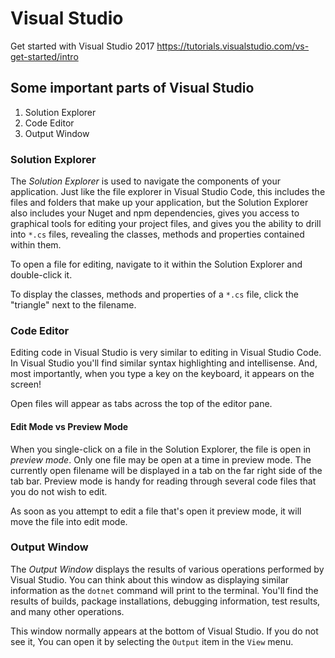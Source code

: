 # Visual Studio

Get started with Visual Studio 2017
https://tutorials.visualstudio.com/vs-get-started/intro

## Some important parts of Visual Studio

1. Solution Explorer
1. Code Editor
1. Output Window

### Solution Explorer

The _Solution Explorer_ is used to navigate the components of your application. Just like the file explorer in Visual Studio Code, this includes the files and folders that make up your application, but the Solution Explorer also includes your Nuget and npm dependencies, gives you access to graphical tools for editing your project files, and gives you the ability to drill into `*.cs` files, revealing the classes, methods and properties contained within them.

To open a file for editing, navigate to it within the Solution Explorer and double-click it.

To display the classes, methods and properties of a `*.cs` file, click the "triangle" next to the filename.

### Code Editor

Editing code in Visual Studio is very similar to editing in Visual Studio Code. In Visual Studio you'll find similar syntax highlighting and intellisense. And, most importantly, when you type a key on the keyboard, it appears on the screen!

Open files will appear as tabs across the top of the editor pane.

#### Edit Mode vs Preview Mode

When you single-click on a file in the Solution Explorer, the file is open in _preview mode_. Only one file may be open at a time in preview mode. The currently open filename will be displayed in a tab on the far right side of the tab bar. Preview mode is handy for reading through several code files that you do not wish to edit.

As soon as you attempt to edit a file that's open it preview mode, it will move the file into edit mode.

### Output Window

The _Output Window_ displays the results of various operations performed by Visual Studio. You can think about this window as displaying similar information as the `dotnet` command will print to the terminal. You'll find the results of builds, package installations, debugging information, test results, and many other operations.

This window normally appears at the bottom of Visual Studio. If you do not see it, You can open it by selecting the `Output` item in the `View` menu.

